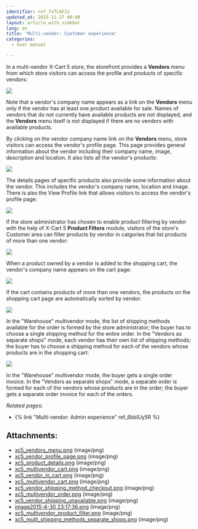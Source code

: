 ```yaml
---
identifier: ref_fxTL6F2z
updated_at: 2015-11-27 00:00
layout: article_with_sidebar
lang: en
title: 'Multi-vendor: Customer experience'
categories:
  - User manual

---
```



In a multi-vendor X-Cart 5 store, the storefront provides a **Vendors** menu from which store visitors can access the profile and products of specific vendors:

![]({{site.baseurl}}/attachments/8749408/8717013.png)

Note that a vendor's company name appears as a link on the **Vendors** menu only if the vendor has at least one product available for sale. Names of vendors that do not currently have available products are not displayed, and the **Vendors** menu itself is not displayed if there are no vendors with available products.

By clicking on the vendor company name link on the **Vendors** menu, store visitors can access the vendor's profile page. This page provides general information about the vendor including their company name, image, description and location. It also lists all the vendor's products:

![]({{site.baseurl}}/attachments/8749408/8717014.png)

The details pages of specific products also provide some information about the vendor. This includes the vendor's company name, location and image. There is also the View Profile link that allows visitors to access the vendor's profile page:

![]({{site.baseurl}}/attachments/8749408/8717015.png)

If the store administrator has chosen to enable product filtering by vendor with the help of X-Cart 5 **Product Filters** module, visitors of the store's Customer area can filter products by vendor in catgories that list products of more than one vendor:

![]({{site.baseurl}}/attachments/8749408/8717256.png)

When a product owned by a vendor is added to the shopping cart, the vendor's company name appears on the cart page:

![]({{site.baseurl}}/attachments/8749408/8717250.png)

If the cart contains products of more than one vendors, the products on the shopping cart page are automatically sorted by vendor:

![]({{site.baseurl}}/attachments/8749408/8717249.png)

In the "Warehouse" multivendor mode, the list of shipping methods available for the order is formed by the store administrator; the buyer has to choose a single shipping method for the entire order. In the "Vendors as separate shops" mode, each vendor has their own list of shipping methods; the buyer has to choose a shipping method for each of the vendors whose products are in the shopping cart:

![]({{site.baseurl}}/attachments/8749408/8719639.png)

In the "Warehouse" multivendor mode, the buyer gets a single order invoice. In the "Vendors as separate shops" mode, a separate order is formed for each of the vendors whose products are in the order; the buyer gets a separate order invoice for each of the orders.

_Related pages:_

*   {% link "Multi-vendor: Admin experience" ref_6kbIUy5R %}

## Attachments:

* [xc5_vendors_menu.png]({{site.baseurl}}/attachments/8749408/8717013.png) (image/png)
* [xc5_vendor_profile_page.png]({{site.baseurl}}/attachments/8749408/8717014.png) (image/png)
* [xc5_product_details.png]({{site.baseurl}}/attachments/8749408/8717015.png) (image/png)
* [xc5_multivendor_cart.png]({{site.baseurl}}/attachments/8749408/8717251.png) (image/png)
* [xc5_vendor_in_cart.png]({{site.baseurl}}/attachments/8749408/8717250.png) (image/png)
* [xc5_multivendor_cart.png]({{site.baseurl}}/attachments/8749408/8717249.png) (image/png)
* [xc5_vendor_shipping_method_checkout.png]({{site.baseurl}}/attachments/8749408/8717252.png) (image/png)
* [xc5_multivendor_order.png]({{site.baseurl}}/attachments/8749408/8717253.png) (image/png)
* [xc5_vendor_shipping_unavailable.png]({{site.baseurl}}/attachments/8749408/8717254.png) (image/png)
* [image2015-4-30 23:17:36.png]({{site.baseurl}}/attachments/8749408/8717255.png) (image/png)
* [xc5_multivendor_product_filter.png]({{site.baseurl}}/attachments/8749408/8717256.png) (image/png)
* [xc5_multi_shipping_methods_separate_shops.png]({{site.baseurl}}/attachments/8749408/8719639.png) (image/png)
